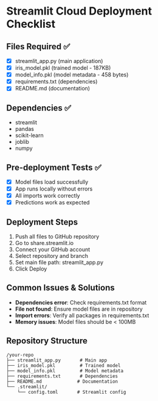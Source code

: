 # Streamlit Cloud Deployment Checklist

## Files Required ✅
- [x] streamlit_app.py (main application)
- [x] iris_model.pkl (trained model - 187KB)
- [x] model_info.pkl (model metadata - 458 bytes)
- [x] requirements.txt (dependencies)
- [x] README.md (documentation)

## Dependencies ✅
- streamlit
- pandas  
- scikit-learn
- joblib
- numpy

## Pre-deployment Tests ✅
- [x] Model files load successfully
- [x] App runs locally without errors
- [x] All imports work correctly
- [x] Predictions work as expected

## Deployment Steps
1. Push all files to GitHub repository
2. Go to share.streamlit.io
3. Connect your GitHub account
4. Select repository and branch
5. Set main file path: streamlit_app.py
6. Click Deploy

## Common Issues & Solutions
- **Dependencies error**: Check requirements.txt format
- **File not found**: Ensure model files are in repository
- **Import errors**: Verify all packages in requirements.txt
- **Memory issues**: Model files should be < 100MB

## Repository Structure
```
/your-repo
├── streamlit_app.py       # Main app
├── iris_model.pkl         # Trained model
├── model_info.pkl         # Model metadata  
├── requirements.txt       # Dependencies
├── README.md             # Documentation
└── .streamlit/
    └── config.toml       # Streamlit config
```

